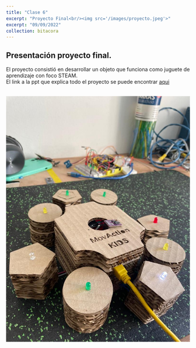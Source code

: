 ```yaml
---
title: "Clase 6"
excerpt: "Proyecto Final<br/><img src='/images/proyecto.jpeg'>"
excerpt: "09/09/2022"
collection: bitacora
---
```


## Presentación proyecto final.

El proyecto consistió en desarrollar un objeto que funciona como juguete de aprendizaje con foco STEAM.<br>
El link a la ppt que explica todo el proyecto se puede encontrar [aqui](https://docs.google.com/presentation/d/1TZB-gqkgYMFwbasi88RJCacAoKIdeCOFMr_EFmufXH4/edit?usp=sharing)<br>

<br/><img src='/images/proyecto.jpeg'>

